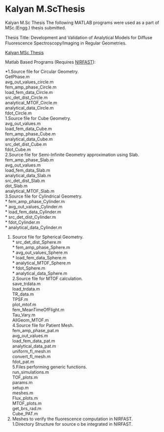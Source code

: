 # Kalyan M.ScThesis
Kalyan M.Sc Thesis
The following MATLAB programs were used as a part of MSc.(Engg.) thesis submitted.

Thesis Title: Development and Validation of Analytical Models for Diﬀuse Fluorescence Spectroscopy/Imaging in Regular Geometries.

[Kalyan MSc Thesis](https://docs.google.com/viewer?a=v&pid=sites&srcid=ZGVmYXVsdGRvbWFpbnxzZXJjbWlnfGd4OjcyOTNmYjUwZGI0YTc2NWM)

Matlab Based Programs (Requires [NIRFAST](http://www.dartmouth.edu/~nir/nirfast/)):

*1.Source file for Circular Geometry.<br/>
     GetPhase.m<br/>
     avg_out_values_circle.m<br/>
     fem_amp_phase_Circle.m<br/>
     load_fem_data_Circle.m<br/>
     src_det_dist_Circle.m<br/>
     analytical_MTOF_Circle.m<br/>
     analytical_data_Circle.m<br/>
     fdot_Circle.m<br/>
   1.Source file for Cube Geometry.<br/>
     avg_out_values.m<br/>
     load_fem_data_Cube.m<br/>
     fem_amp_phase_Cube.m<br/>
     analytical_data_Cube.m<br/>
     src_det_dist_Cube.m<br/>
     fdot_Cube.m<br/>
   2.Source file for Semi-Infinite Geometry approximation using Slab.<br/>
     fem_amp_phase_Slab.m<br/>
     avg_out_values.m<br/>
     load_fem_data_Slab.m<br/>
     analytical_data_Slab.m<br/>
     src_det_dist_Slab.m<br/>
     dot_Slab.m<br/>
     analytical_MTOF_Slab.m<br/>
3.Source file for Cylindrical Geometry.<br/>
    * fem_amp_phase_Cylinder.m<br/>
    * avg_out_values_Cylinder.m<br/>
    * load_fem_data_Cylinder.m<br/>
    * src_det_dist_Cylinder.m<br/>
    * fdot_Cylinder.m<br/>
    * analytical_data_Cylinder.m<br/>
  1. Source file for Spherical Geometry.<br/>
    * src_det_dist_Sphere.m<br/>
    * fem_amp_phase_Sphere.m<br/>
    * avg_out_values_Sphere.m<br/>
    * load_fem_data_Sphere.m<br/>
    * analytical_MTOF_Sphere.m<br/>
    * fdot_Sphere.m<br/>
    * analytical_data_Sphere.m<br/>
  2.Source file for MTOF calculation.<br/>
    save_trdata.m<br/>
    load_trdata.m<br/>
    TR_data.m<br/>
    TPSF.m<br/>
    plot_mtof.m<br/>
    fem_MeanTimeOfFlight.m<br/>
    Tau_Vary.m<br/>
    AllGeom_MTOF.m<br/>
4.Source file for Patient Mesh.<br/>
    fem_amp_phase_pat.m<br/>
    avg_out_values.m<br/>
    load_fem_data_pat.m<br/>
    analytical_data_pat.m<br/>
    uniform_fl_mesh.m<br/>
    convert_fl_mesh.m<br/>
    fdot_pat.m<br/>
5.Files performing generic functions.<br/>
    run_simulations.m<br/>
    TOF_plots.m<br/>
    params.m<br/>
    setup.m<br/>
    meshes.m<br/>
    Flux_plots.m<br/>
    MTOF_plots.m<br/>
    get_brs_rad.m<br/>
    Cube_PAT.m<br/>
6. Meshes to verify the fluorescence computation in NIRFAST.<br/>
   1.Directory Structure for source o be integrated in NIRFAST.<br/>

